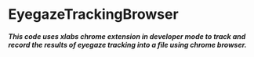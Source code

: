 # EyegazeTrackingBrowser
##### This code uses xlabs chrome extension in developer mode to track and record the results of eyegaze tracking into a file using chrome browser.
